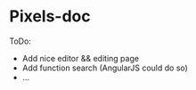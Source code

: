 Pixels-doc
==========

ToDo:

* Add nice editor && editing page
* Add function search (AngularJS could do so)
* ...
